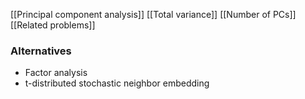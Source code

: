[[Principal component analysis]]
[[Total variance]]
[[Number of PCs]]
[[Related problems]]

### Alternatives
- Factor analysis
- t-distributed stochastic neighbor embedding
